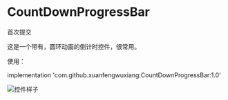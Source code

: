 # CountDownProgressBar
首次提交

这是一个带有，圆环动画的倒计时控件，很常用。

使用：

implementation 'com.github.xuanfengwuxiang:CountDownProgressBar:1.0'


![控件样子](https://github.com/xuanfengwuxiang/CountDownProgressBar/tree/master/photo/demo.jpg)
